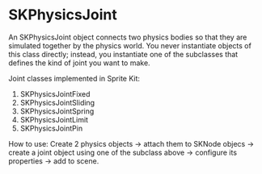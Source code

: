 # SKPhysicsJoint

An SKPhysicsJoint object connects two physics bodies so that they are simulated together by the physics world. You never instantiate objects of this class directly; instead, you instantiate one of the subclasses that defines the kind of joint you want to make.

Joint classes implemented in Sprite Kit:
1. SKPhysicsJointFixed 
2. SKPhysicsJointSliding
3. SKPhysicsJointSpring
4. SKPhysicsJointLimit
5. SKPhysicsJointPin

How to use:
Create 2 physics objects -> attach them to SKNode objecs -> create a joint object using one of the subclass above -> configure its properties -> add to scene.